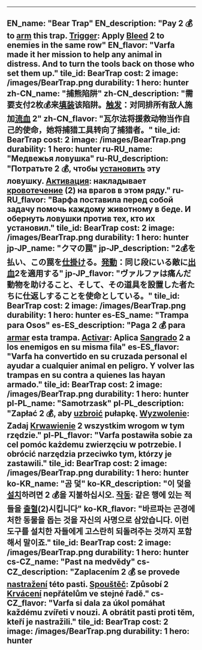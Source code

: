 ---

EN_name: "Bear Trap"
EN_description: "Pay 2 💰 to <u>arm</u> this trap. <u>Trigger</u>: Apply <u>Bleed</u> 2 to enemies in the same row"
EN_flavor: "Varfa made it her mission to help any animal in distress. And to turn the tools back on those who set them up."
tile_id: BearTrap
cost: 2
image: /images/BearTrap.png
durability: 1
hero: hunter
zh-CN_name: "捕熊陷阱"
zh-CN_description: "需要支付2枚💰来<u>填装</u>该陷阱。<u>触发</u>：对同排所有敌人施加<u>流血</u> 2"
zh-CN_flavor: "瓦尔法将援救动物当作自己的使命，她将捕猎工具转向了捕猎者。"
tile_id: BearTrap
cost: 2
image: /images/BearTrap.png
durability: 1
hero: hunter
ru-RU_name: "Медвежья ловушка"
ru-RU_description: "Потратьте 2 💰, чтобы <u>установить</u> эту ловушку. <u>Активация</u>: накладывает <u>кровотечение</u> (2) на врагов в этом ряду."
ru-RU_flavor: "Варфа поставила перед собой задачу помочь каждому животному в беде. И обернуть ловушки против тех, кто их установил."
tile_id: BearTrap
cost: 2
image: /images/BearTrap.png
durability: 1
hero: hunter
jp-JP_name: "クマの罠"
jp-JP_description: "2💰を払い、この罠を<u>仕掛け</u>る。<u>発動</u>：同じ段にいる敵に<u>出血</u>2を適用する"
jp-JP_flavor: "ヴァルファは痛んだ動物を助けること、そして、その道具を設置した者たちに仕返しすることを使命としている。"
tile_id: BearTrap
cost: 2
image: /images/BearTrap.png
durability: 1
hero: hunter
es-ES_name: "Trampa para Osos"
es-ES_description: "Paga 2 💰 para <u>armar</u> esta trampa. <u>Activar</u>: Aplica <u>Sangrado</u> 2 a los enemigos en su misma fila"
es-ES_flavor: "Varfa ha convertido en su cruzada personal el ayudar a cualquier animal en peligro. Y volver las trampas en su contra a quienes las hayan armado."
tile_id: BearTrap
cost: 2
image: /images/BearTrap.png
durability: 1
hero: hunter
pl-PL_name: "Samotrzask"
pl-PL_description: "Zapłać 2 💰, aby <u>uzbroić</u> pułapkę. <u>Wyzwolenie</u>: Zadaj <u>Krwawienie</u> 2 wszystkim wrogom w tym rzędzie."
pl-PL_flavor: "Varfa postawiła sobie za cel pomóc każdemu zwierzęciu w potrzebie. I obrócić narzędzia przeciwko tym, którzy je zastawili."
tile_id: BearTrap
cost: 2
image: /images/BearTrap.png
durability: 1
hero: hunter
ko-KR_name: "곰 덫"
ko-KR_description: "이 덫을 <u>설치</u>하려면 2 💰을 지불하십시오. <u>작동</u>: 같은 행에 있는 적들을 <u>출혈</u>(2)시킵니다"
ko-KR_flavor: "바르파는 곤경에 처한 동물을 돕는 것을 자신의 사명으로 삼았습니다. 이런 도구를 설치한 자들에게 고스란히 되돌려주는 것까지 포함해서 말이죠."
tile_id: BearTrap
cost: 2
image: /images/BearTrap.png
durability: 1
hero: hunter
cs-CZ_name: "Past na medvědy"
cs-CZ_description: "Zaplacením 2 💰 se provede <u>nastražení</u> této pasti. <u>Spouštěč</u>: Způsobí 2 <u>Krvácení</u> nepřátelům ve stejné řadě."
cs-CZ_flavor: "Varfa si dala za úkol pomáhat každému zvířeti v nouzi. A obrátit pasti proti těm, kteří je nastražili."
tile_id: BearTrap
cost: 2
image: /images/BearTrap.png
durability: 1
hero: hunter
---